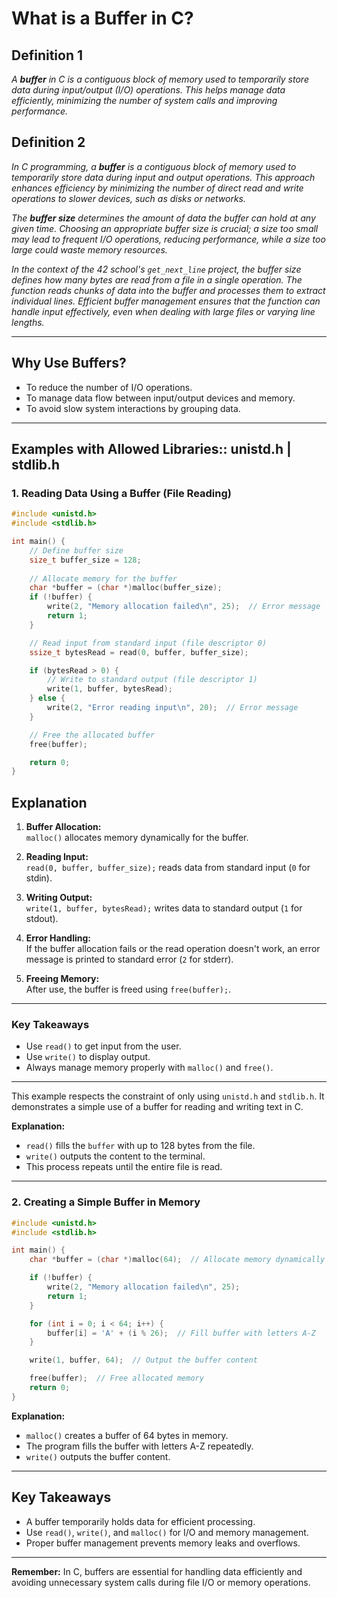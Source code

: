 # **What is a Buffer in C?**

## **Definition 1**
_A **buffer** in C is a contiguous block of memory used to temporarily store data during input/output (I/O) operations. This helps manage data efficiently, minimizing the number of system calls and improving performance._


## **Definition 2**
_In C programming, a **buffer** is a contiguous block of memory used to temporarily store data during input and output operations. This approach enhances efficiency by minimizing the number of direct read and write operations to slower devices, such as disks or networks._

_The **buffer size** determines the amount of data the buffer can hold at any given time. Choosing an appropriate buffer size is crucial; a size too small may lead to frequent I/O operations, reducing performance, while a size too large could waste memory resources._

_In the context of the 42 school's `get_next_line` project, the buffer size defines how many bytes are read from a file in a single operation. The function reads chunks of data into the buffer and processes them to extract individual lines. Efficient buffer management ensures that the function can handle input effectively, even when dealing with large files or varying line lengths._

---

## **Why Use Buffers?**
- To reduce the number of I/O operations.
- To manage data flow between input/output devices and memory.
- To avoid slow system interactions by grouping data.

---

## **Examples with Allowed Libraries:: unistd.h | stdlib.h**


<!--            exemle 1           -->
<!--            exemle 1           -->
### **1. Reading Data Using a Buffer (File Reading)**

```c
#include <unistd.h>
#include <stdlib.h>

int main() {
    // Define buffer size
    size_t buffer_size = 128;
    
    // Allocate memory for the buffer
    char *buffer = (char *)malloc(buffer_size);  
    if (!buffer) {
        write(2, "Memory allocation failed\n", 25);  // Error message
        return 1;
    }

    // Read input from standard input (file descriptor 0)
    ssize_t bytesRead = read(0, buffer, buffer_size);  

    if (bytesRead > 0) {
        // Write to standard output (file descriptor 1)
        write(1, buffer, bytesRead);  
    } else {
        write(2, "Error reading input\n", 20);  // Error message
    }

    // Free the allocated buffer
    free(buffer);  

    return 0;
}

```
## **Explanation**
1. **Buffer Allocation:**  
   `malloc()` allocates memory dynamically for the buffer.
   
2. **Reading Input:**  
   `read(0, buffer, buffer_size);` reads data from standard input (`0` for stdin).
   
3. **Writing Output:**  
   `write(1, buffer, bytesRead);` writes data to standard output (`1` for stdout).
   
4. **Error Handling:**  
   If the buffer allocation fails or the read operation doesn't work, an error message is printed to standard error (`2` for stderr).
   
5. **Freeing Memory:**  
   After use, the buffer is freed using `free(buffer);`.

---

### **Key Takeaways**
- Use `read()` to get input from the user.
- Use `write()` to display output.
- Always manage memory properly with `malloc()` and `free()`.

---

This example respects the constraint of only using `unistd.h` and `stdlib.h`. It demonstrates a simple use of a buffer for reading and writing text in C.

**Explanation:**
- `read()` fills the `buffer` with up to 128 bytes from the file.
- `write()` outputs the content to the terminal.
- This process repeats until the entire file is read.

---

<!--            exemle 1           -->
<!--            exemle 1           -->



<!--            exemle 2           -->
<!--            exemle 2           -->
### **2. Creating a Simple Buffer in Memory**
```c
#include <unistd.h>
#include <stdlib.h>

int main() {
    char *buffer = (char *)malloc(64);  // Allocate memory dynamically

    if (!buffer) {
        write(2, "Memory allocation failed\n", 25);
        return 1;
    }

    for (int i = 0; i < 64; i++) {
        buffer[i] = 'A' + (i % 26);  // Fill buffer with letters A-Z
    }

    write(1, buffer, 64);  // Output the buffer content

    free(buffer);  // Free allocated memory
    return 0;
}
```

**Explanation:**
- `malloc()` creates a buffer of 64 bytes in memory.
- The program fills the buffer with letters A-Z repeatedly.
- `write()` outputs the buffer content.

---

## **Key Takeaways**
- A buffer temporarily holds data for efficient processing.
- Use `read()`, `write()`, and `malloc()` for I/O and memory management.
- Proper buffer management prevents memory leaks and overflows.

---

<!--            exemle 2           -->
<!--            exemle 2           -->

**Remember:** In C, buffers are essential for handling data efficiently and avoiding unnecessary system calls during file I/O or memory operations.

